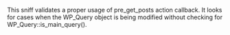 This sniff validates a proper usage of pre_get_posts action callback.
It looks for cases when the WP_Query object is being modified without checking for WP_Query::is_main_query().
